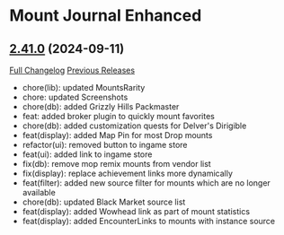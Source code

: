 # Mount Journal Enhanced

## [2.41.0](https://github.com/exochron/MountJournalEnhanced/tree/2.41.0) (2024-09-11)
[Full Changelog](https://github.com/exochron/MountJournalEnhanced/compare/2.40.0...2.41.0) [Previous Releases](https://github.com/exochron/MountJournalEnhanced/releases)

- chore(lib): updated MountsRarity  
- chore: updated Screenshots  
- chore(db): added Grizzly Hills Packmaster  
- feat: added broker plugin to quickly mount favorites  
- chore(db): added customization quests for Delver's Dirigible  
- feat(display): added Map Pin for most Drop mounts  
- refactor(ui): removed button to ingame store  
- feat(ui): added link to ingame store  
- fix(db): remove mop remix mounts from vendor list  
- fix(display): replace achievement links more dynamically  
- feat(filter): added new source filter for mounts which are no longer available  
- chore(db): updated Black Market source list  
- feat(display): added Wowhead link as part of mount statistics  
- feat(display): added EncounterLinks to mounts with instance source  
